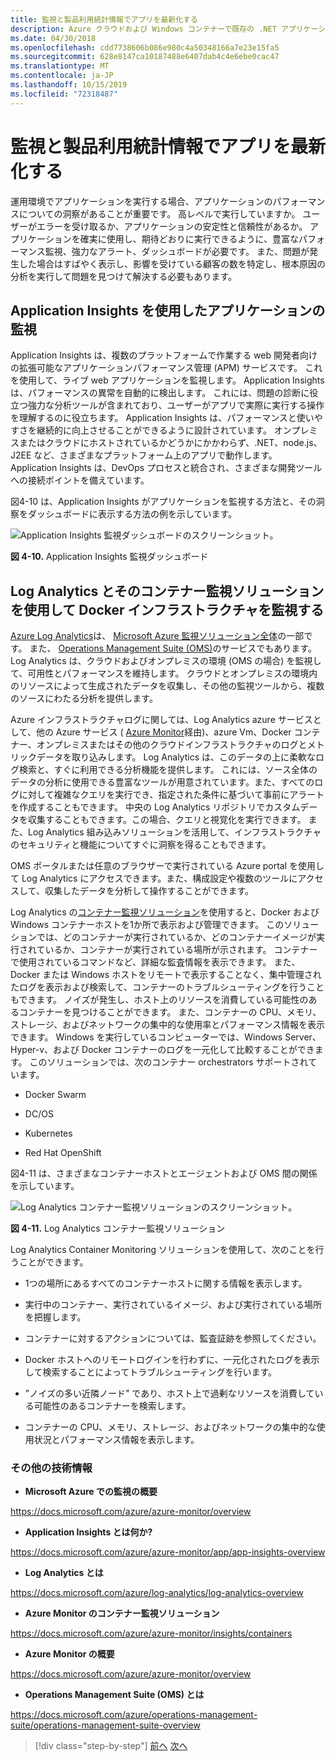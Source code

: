 ```yaml
---
title: 監視と製品利用統計情報でアプリを最新化する
description: Azure クラウドおよび Windows コンテナーで既存の .NET アプリケーションを最新化する |監視とテレメトリを使用してアプリを最新化する
ms.date: 04/30/2018
ms.openlocfilehash: cdd7738606b086e980c4a50348166a7e23e15fa5
ms.sourcegitcommit: 628e8147ca10187488e6407dab4c4e6ebe0cac47
ms.translationtype: MT
ms.contentlocale: ja-JP
ms.lasthandoff: 10/15/2019
ms.locfileid: "72318487"
---
```

# <a name="modernize-your-apps-with-monitoring-and-telemetry"></a>監視と製品利用統計情報でアプリを最新化する

運用環境でアプリケーションを実行する場合、アプリケーションのパフォーマンスについての洞察があることが重要です。 高レベルで実行していますか。 ユーザーがエラーを受け取るか、アプリケーションの安定性と信頼性があるか。 アプリケーションを確実に使用し、期待どおりに実行できるように、豊富なパフォーマンス監視、強力なアラート、ダッシュボードが必要です。 また、問題が発生した場合はすばやく表示し、影響を受けている顧客の数を特定し、根本原因の分析を実行して問題を見つけて解決する必要もあります。

## <a name="monitor-your-application-with-application-insights"></a>Application Insights を使用したアプリケーションの監視

Application Insights は、複数のプラットフォームで作業する web 開発者向けの拡張可能なアプリケーションパフォーマンス管理 (APM) サービスです。 これを使用して、ライブ web アプリケーションを監視します。 Application Insights は、パフォーマンスの異常を自動的に検出します。 これには、問題の診断に役立つ強力な分析ツールが含まれており、ユーザーがアプリで実際に実行する操作を理解するのに役立ちます。 Application Insights は、パフォーマンスと使いやすさを継続的に向上させることができるように設計されています。 オンプレミスまたはクラウドにホストされているかどうかにかかわらず、.NET、node.js、J2EE など、さまざまなプラットフォーム上のアプリで動作します。 Application Insights は、DevOps プロセスと統合され、さまざまな開発ツールへの接続ポイントを備えています。

図4-10 は、Application Insights がアプリケーションを監視する方法と、その洞察をダッシュボードに表示する方法の例を示しています。

![Application Insights 監視ダッシュボードのスクリーンショット。](./media/modernize-your-apps-with-monitoring-and-telemetry/application-insights-monitoring-dashboard.png)

**図 4-10.** Application Insights 監視ダッシュボード

## <a name="monitor-your-docker-infrastructure-with-log-analytics-and-its-container-monitoring-solution"></a>Log Analytics とそのコンテナー監視ソリューションを使用して Docker インフラストラクチャを監視する

[Azure Log Analytics](https://docs.microsoft.com/azure/log-analytics/log-analytics-overview)は、 [Microsoft Azure 監視ソリューション全体](https://docs.microsoft.com/azure/monitoring-and-diagnostics/monitoring-overview)の一部です。 また、 [Operations Management Suite (OMS)](https://docs.microsoft.com/azure/operations-management-suite/operations-management-suite-overview)のサービスでもあります。 Log Analytics は、クラウドおよびオンプレミスの環境 (OMS の場合) を監視して、可用性とパフォーマンスを維持します。 クラウドとオンプレミスの環境内のリソースによって生成されたデータを収集し、その他の監視ツールから、複数のソースにわたる分析を提供します。

Azure インフラストラクチャログに関しては、Log Analytics azure サービスとして、他の Azure サービス ( [Azure Monitor](https://docs.microsoft.com/azure/monitoring-and-diagnostics/monitoring-overview-azure-monitor)経由)、azure Vm、Docker コンテナー、オンプレミスまたはその他のクラウドインフラストラクチャのログとメトリックデータを取り込みします。 Log Analytics は、このデータの上に柔軟なログ検索と、すぐに利用できる分析機能を提供します。 これには、ソース全体のデータの分析に使用できる豊富なツールが用意されています。また、すべてのログに対して複雑なクエリを実行でき、指定された条件に基づいて事前にアラートを作成することもできます。 中央の Log Analytics リポジトリでカスタムデータを収集することもできます。この場合、クエリと視覚化を実行できます。 また、Log Analytics 組み込みソリューションを活用して、インフラストラクチャのセキュリティと機能についてすぐに洞察を得ることもできます。

OMS ポータルまたは任意のブラウザーで実行されている Azure portal を使用して Log Analytics にアクセスできます。また、構成設定や複数のツールにアクセスして、収集したデータを分析して操作することができます。

Log Analytics の[コンテナー監視ソリューション](https://docs.microsoft.com/azure/log-analytics/log-analytics-containers)を使用すると、Docker および Windows コンテナーホストを1か所で表示および管理できます。 このソリューションでは、どのコンテナーが実行されているか、どのコンテナーイメージが実行されているか、コンテナーが実行されている場所が示されます。 コンテナーで使用されているコマンドなど、詳細な監査情報を表示できます。 また、Docker または Windows ホストをリモートで表示することなく、集中管理されたログを表示および検索して、コンテナーのトラブルシューティングを行うこともできます。 ノイズが発生し、ホスト上のリソースを消費している可能性のあるコンテナーを見つけることができます。 また、コンテナーの CPU、メモリ、ストレージ、およびネットワークの集中的な使用率とパフォーマンス情報を表示できます。 Windows を実行しているコンピューターでは、Windows Server、Hyper-v、および Docker コンテナーのログを一元化して比較することができます。 このソリューションでは、次のコンテナー orchestrators サポートされています。

- Docker Swarm

- DC/OS

- Kubernetes

- Red Hat OpenShift

図4-11 は、さまざまなコンテナーホストとエージェントおよび OMS 間の関係を示しています。

![Log Analytics コンテナー監視ソリューションのスクリーンショット。](./media/modernize-your-apps-with-monitoring-and-telemetry/log-analytics-container-monitoring-solution.png)

**図 4-11.** Log Analytics コンテナー監視ソリューション

Log Analytics Container Monitoring ソリューションを使用して、次のことを行うことができます。

- 1つの場所にあるすべてのコンテナーホストに関する情報を表示します。

- 実行中のコンテナー、実行されているイメージ、および実行されている場所を把握します。

- コンテナーに対するアクションについては、監査証跡を参照してください。

- Docker ホストへのリモートログインを行わずに、一元化されたログを表示して検索することによってトラブルシューティングを行います。

- "ノイズの多い近隣ノード" であり、ホスト上で過剰なリソースを消費している可能性のあるコンテナーを検索します。

- コンテナーの CPU、メモリ、ストレージ、およびネットワークの集中的な使用状況とパフォーマンス情報を表示します。

### <a name="additional-resources"></a>その他の技術情報

- **Microsoft Azure での監視の概要**

<https://docs.microsoft.com/azure/azure-monitor/overview>

- **Application Insights とは何か?**

<https://docs.microsoft.com/azure/azure-monitor/app/app-insights-overview>

- **Log Analytics とは**

<https://docs.microsoft.com/azure/log-analytics/log-analytics-overview>

- **Azure Monitor のコンテナー監視ソリューション**

<https://docs.microsoft.com/azure/azure-monitor/insights/containers>

- **Azure Monitor の概要**

<https://docs.microsoft.com/azure/azure-monitor/overview>

- **Operations Management Suite (OMS) とは**

<https://docs.microsoft.com/azure/operations-management-suite/operations-management-suite-overview>

>[!div class="step-by-step"]
>[前へ](build-resilient-services-ready-for-the-cloud-embrace-transient-failures-in-the-cloud.md)
>[次へ](modernize-your-apps-lifecycle-with-ci-cd-pipelines-and-devops-tools-in-the-cloud.md)
